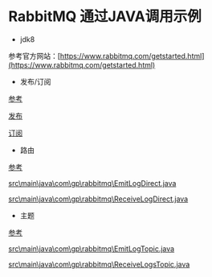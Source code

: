 # RabbitMQ 通过JAVA调用示例

- jdk8

参考官方网站：[https://www.rabbitmq.com/getstarted.html](https://www.rabbitmq.com/getstarted.html)



- 发布/订阅

[参考](https://www.rabbitmq.com/tutorials/tutorial-three-python.html)

[发布](src\main\java\com\gp\rabbitmq\EmitLog.java)

[订阅](src\main\java\com\gp\rabbitmq\ReceiveLogs.java)

- 路由 

[参考](https://www.rabbitmq.com/tutorials/tutorial-four-python.html)

[src\main\java\com\gp\rabbitmq\EmitLogDirect.java](src\main\java\com\gp\rabbitmq\EmitLogDirect.java)

[src\main\java\com\gp\rabbitmq\ReceiveLogDirect.java](src\main\java\com\gp\rabbitmq\ReceiveLogDirect.java)

- 主题

[参考](https://www.rabbitmq.com/tutorials/tutorial-five-java.html)

[src\main\java\com\gp\rabbitmq\EmitLogTopic.java](src\main\java\com\gp\rabbitmq\EmitLogTopic.java)

[src\main\java\com\gp\rabbitmq\ReceiveLogsTopic.java](src\main\java\com\gp\rabbitmq\ReceiveLogsTopic.java)


